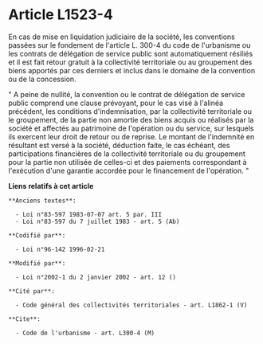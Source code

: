 # Article L1523-4

En cas de mise en liquidation judiciaire de la société, les conventions passées sur le fondement de l'article L. 300-4 du
code de l'urbanisme ou les contrats de délégation de service public sont automatiquement résiliés et il est fait retour
gratuit à la collectivité territoriale ou au groupement des biens apportés par ces derniers et inclus dans le domaine de la
convention ou de la concession.

" A peine de nullité, la convention ou le contrat de délégation de service public comprend une clause prévoyant, pour le cas
visé à l'alinéa précédent, les conditions d'indemnisation, par la collectivité territoriale ou le groupement, de la partie
non amortie des biens acquis ou réalisés par la société et affectés au patrimoine de l'opération ou du service, sur lesquels
ils exercent leur droit de retour ou de reprise. Le montant de l'indemnité en résultant est versé à la société, déduction
faite, le cas échéant, des participations financières de la collectivité territoriale ou du groupement pour la partie non
utilisée de celles-ci et des paiements correspondant à l'exécution d'une garantie accordée pour le financement de
l'opération. "

**Liens relatifs à cet article**

	**Anciens textes**:

	  - Loi n°83-597 1983-07-07 art. 5 par. III
	  - Loi n°83-597 du 7 juillet 1983 - art. 5 (Ab)

	**Codifié par**:

	  - Loi n°96-142 1996-02-21

	**Modifié par**:

	  - Loi n°2002-1 du 2 janvier 2002 - art. 12 ()

	**Cité par**:

	  - Code général des collectivités territoriales - art. L1862-1 (V)

	**Cite**:

	  - Code de l'urbanisme - art. L300-4 (M)
